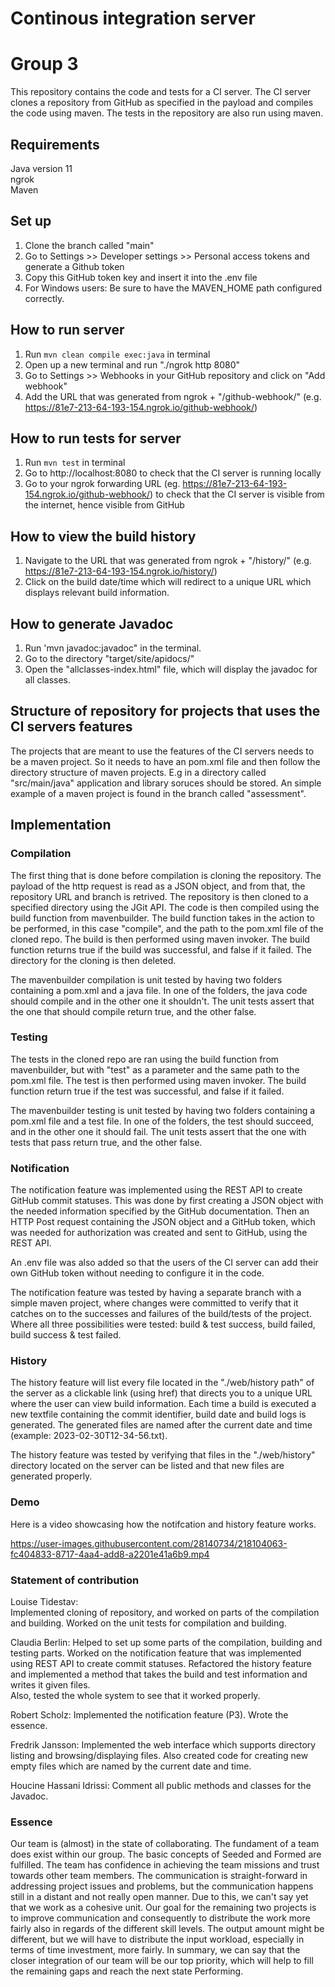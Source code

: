 # Continous integration server
# Group 3

This repository contains the code and tests for a CI server. The CI server clones a repository from GitHub as specified in the payload and compiles the code using maven. The tests in the repository are also run using maven.

## Requirements

Java version 11  
ngrok  
Maven

## Set up
1. Clone the branch called "main"
2. Go to Settings >> Developer settings >> Personal access tokens and generate a Github token
3. Copy this GitHub token key and insert it into the .env file
3. For Windows users: Be sure to have the MAVEN_HOME path configured correctly.

## How to run server
1. Run `mvn clean compile exec:java` in terminal
2. Open up a new terminal and run "./ngrok http 8080"
3. Go to Settings >> Webhooks in your GitHub repository and click on "Add webhook"
4. Add the URL that was generated from ngrok + "/github-webhook/" (e.g. https://81e7-213-64-193-154.ngrok.io/github-webhook/)

## How to run tests for server
1. Run `mvn test` in terminal
2. Go to http://localhost:8080 to check that the CI server is running locally
3. Go to your ngrok forwarding URL (eg. https://81e7-213-64-193-154.ngrok.io/github-webhook/) to check that the CI server is visible from the internet, hence visible from GitHub

## How to view the build history
1. Navigate to the URL that was generated from ngrok + "/history/" (e.g. https://81e7-213-64-193-154.ngrok.io/history/)
2. Click on the build date/time which will redirect to a unique URL which displays relevant build information.

## How to generate Javadoc 
1. Run 'mvn javadoc:javadoc" in the terminal. 
2. Go to the directory "target/site/apidocs/"
3. Open the "allclasses-index.html" file, which will display the javadoc for all classes. 

## Structure of repository for projects that uses the CI servers features 
The projects that are meant to use the features of the CI servers needs to be a maven project. 
So it needs to have an pom.xml file and then follow the directory structure of maven projects. 
E.g in a directory called "src/main/java" application and library soruces should be stored.
An simple example of a maven project is found in the branch called "assessment".  

## Implementation

### Compilation

The first thing that is done before compilation is cloning the repository. The payload of the http request is read as a JSON object, and from that, the repository URL and branch is retrived. The repository is then cloned to a specified directory using the JGit API. The code is then compiled using the build function from mavenbuilder. The build function takes in the action to be performed, in this case "compile", and the path to the pom.xml file of the cloned repo. The build is then performed using maven invoker. The build function returns true if the build was successful, and false if it failed. The directory for the cloning is then deleted. 

The mavenbuilder compilation is unit tested by having two folders containing a pom.xml and a java file. In one of the folders, the java code should compile and in the other one it shouldn't. The unit tests assert that the one that should compile return true, and the other false. 

### Testing

The tests in the cloned repo are ran using the build function from mavenbuilder, but with "test" as a parameter and the same path to the pom.xml file. The test is then performed using maven invoker. The build function return true if the test was successful, and false if it failed. 

The mavenbuilder testing is unit tested by having two folders containing a pom.xml file and a test file. In one of the folders, the test should succeed, and in the other one it should fail. The unit tests assert that the one with tests that pass return true, and the other false. 

### Notification
The notification feature was implemented using the REST API to create GitHub commit statuses. This was done by first creating a JSON object with the needed information specified by the GitHub documentation. Then an HTTP Post request containing the JSON object and a GitHub token, which was needed for authorization was created and sent to GitHub, using the REST API.

An .env file was also added so that the users of the CI server can add their own GitHub token without needing to configure it in the code. 

The notification feature was tested by having a separate branch with a simple maven project, where changes were committed to verify that it catches on to 
the successes and failures of the build/tests of the project. Where all three possibilities were tested: build & test success, build failed, build success & test failed.  

### History
The history feature will list every file located in the "./web/history path" of the server as a clickable link (using href) that directs you to a unique URL where the user can view build information. Each time a build is executed a new textfile containing the commit identifier, build date and build logs is generated. The generated files are named after the current date and time (example: 2023-02-30T12-34-56.txt).

The history feature was tested by verifying that files in the "./web/history" directory located on the server can be listed and that new files are generated properly.

### Demo 
Here is a video showcasing how the notifcation and history feature works. 



https://user-images.githubusercontent.com/28140734/218104063-fc404833-8717-4aa4-add8-a2201e41a6b9.mp4

 

### Statement of contribution

Louise Tidestav:  
Implemented cloning of repository, and worked on parts of the compilation and building.
Worked on the unit tests for compilation and building. 

Claudia Berlin: 
Helped to set up some parts of the compilation, building and testing parts. 
Worked on the notification feature that was implemented using REST API to create commit statuses.
Refactored the history feature and implemented a method that takes the build and test information and writes it given files.  
Also, tested the whole system to see that it worked properly. 

Robert Scholz:
Implemented the notification feature (P3). Wrote the essence.

Fredrik Jansson:
Implemented the web interface which supports directory listing and browsing/displaying files. Also created code for creating new empty files which are named by the current date and time. 

Houcine Hassani Idrissi: 
Comment all public methods and classes for the Javadoc. 

### Essence

Our team is (almost) in the state of collaborating. The fundament of a team does exist within our group. The basic concepts of Seeded and Formed are fulfilled. The team has confidence in achieving the team missions and trust towards other team members. The communication is straight-forward in addressing project issues and problems, but the communication happens still in a distant and not really open manner. Due to this, we can't say yet that we work as a cohesive unit. Our goal for the remaining two projects is to improve communication and consequently to distribute the work more fairly also in regards of the different skill levels. The output amount might be different, but we will have to distribute the input workload, especially in terms of time investment, more fairly. In summary, we can say that the closer integration of our team will be our top priority, which will help to fill the remaining gaps and reach the next state Performing.
